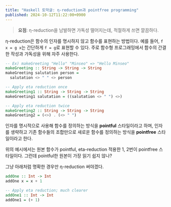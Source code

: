 ```yaml
---
title: "Haskell 토막글: η-reduction과 pointfree programming"
published: 2024-10-12T11:22:00+0900
---
```


> **요점**: η-reduction을 남발하면 가독성 떨어지는데, 적절하게 쓰면 깔끔하다.

η-reduction은 함수의 인자를 명시하지 않고 함수를 표현하는 방법이다. 예를 들어,
`f x = g x`는 간단하게 `f = g`로 표현할 수 있다. 주로 함수형 프로그래밍에서
함수의 간결한 작성과 가독성을 위해 자주 사용한다.

```haskell
-- Ex) makeGreeting "Hello" "Minseo" => "Hello Minseo"
makeGreeting :: String -> String -> String
makeGreeting salutation person =
  salutation <> " " <> person

-- Apply eta reduction once
makeGreeting1 :: String -> String -> String
makeGreeting1 salutation = ((salutation <> " ") <>)

-- Apply eta reduction twice
makeGreeting2 :: String -> String -> String
makeGreeting2 = (<>) . (<> " ")
```

인자를 명시적으로 사용해 함수를 정의하는 방식을 **pointful** 스타일이라고 하며,
인자를 생략하고 기존 함수들의 조합만으로 새로운 함수를 정의하는 방식을
**pointfree** 스타일이라고 한다.

위의 예시에서는 원본 함수가 pointful, eta-reduction 적용한 1, 2번이 pointfree
스타일이다. 그런데 pointful한 원본이 가장 읽기 쉽지 않나?

그냥 아래처럼 명확한 경우만 η-reduction 써야겠다.

```haskell
addOne :: Int -> Int
addOne x = x + 1

-- Apply eta reduction; much clearer
addOne1 :: Int -> Int
addOne1 = (+ 1)
```

